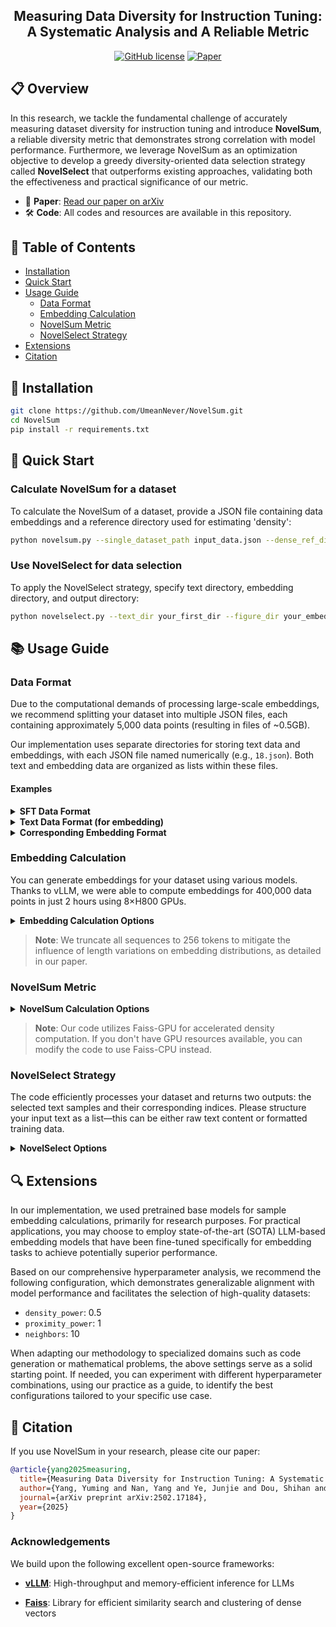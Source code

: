 <p align="center">
<!--  <img src="diversity.png" style="height: 80px;"> -->
 <h2 align="center">Measuring Data Diversity for Instruction Tuning: <br> A Systematic Analysis and A Reliable Metric </h2>
</p>

<p align="center">
 <a href="https://github.com/UmeanNever/NovelSum/blob/main/LICENSE"><img alt="GitHub license" src="https://img.shields.io/github/license/UmeanNever/NovelSum"></a>
 <a href="https://arxiv.org/abs/2502.17184"><img alt="Paper" src="https://img.shields.io/badge/📖-Paper-red"></a>
</p>

## 📋 Overview

In this research, we tackle the fundamental challenge of accurately measuring dataset diversity for instruction tuning and introduce **NovelSum**, a reliable diversity metric that demonstrates strong correlation with model performance. Furthermore, we leverage NovelSum as an optimization objective to develop a greedy diversity-oriented data selection strategy called **NovelSelect** that outperforms existing approaches, validating both the effectiveness and practical significance of our metric.

- 📖 **Paper**: [Read our paper on arXiv](https://arxiv.org/abs/2502.17184)
- 🛠️ **Code**: All codes and resources are available in this repository.

## 📑 Table of Contents

- [Installation](#-installation)
- [Quick Start](#-quick-start)
- [Usage Guide](#-usage-guide)
  - [Data Format](#data-format)
  - [Embedding Calculation](#embedding-calculation)
  - [NovelSum Metric](#novelsum-metric)
  - [NovelSelect Strategy](#novelselect-strategy)
- [Extensions](#-extensions)
- [Citation](#-citation)

## 🔧 Installation

```bash
git clone https://github.com/UmeanNever/NovelSum.git
cd NovelSum
pip install -r requirements.txt
```

## 🚀 Quick Start

### Calculate NovelSum for a dataset

To calculate the NovelSum of a dataset, provide a JSON file containing data embeddings and a reference directory used for estimating 'density':

```bash
python novelsum.py --single_dataset_path input_data.json --dense_ref_dir your_dir --output_csv output.csv
```

### Use NovelSelect for data selection

To apply the NovelSelect strategy, specify text directory, embedding directory, and output directory:

```bash
python novelselect.py --text_dir your_first_dir --figure_dir your_embedding_dir --output_dir output
```

## 📚 Usage Guide

### Data Format

Due to the computational demands of processing large-scale embeddings, we recommend splitting your dataset into multiple JSON files, each containing approximately 5,000 data points (resulting in files of ~0.5GB).

Our implementation uses separate directories for storing text data and embeddings, with each JSON file named numerically (e.g., `18.json`). Both text and embedding data are organized as lists within these files.

#### Examples

<details>
  <summary><b>SFT Data Format</b></summary>

```json
{
    "from": "user",
    "value": "Create a detailed and exhaustive HTML guide to assist potential buyers in making a well-informed decision when purchasing a laptop."
}
```
</details>

<details>
  <summary><b>Text Data Format (for embedding)</b></summary>

```
Create a detailed and exhaustive HTML guide to assist potential buyers in making a well-informed decision when purchasing a laptop.
```
</details>

<details>
  <summary><b>Corresponding Embedding Format</b></summary>

```json
[
    -0.06069426238536835,
    -0.07991443574428558,
    ...
    0.04622051864862442
]
```
</details>

### Embedding Calculation

You can generate embeddings for your dataset using various models. Thanks to vLLM, we were able to compute embeddings for 400,000 data points in just 2 hours using 8×H800 GPUs.

<details>
  <summary><b>Embedding Calculation Options</b></summary>

```
Usage: python embedding.py [OPTIONS]

  Calculate embeddings for text data in a specified directory.

Options:
  --input_dir TEXT       Directory containing text data as JSON files (list of strings)
  --model_path TEXT      Path to the embedding model
  --gpu_id INT           Specify which GPU to use (default: 0)
  --max_length INT       Maximum sequence length for embedding calculation (default: 256)
  --output_dir TEXT      Directory to store the embedding data (maintains the same file
                         structure as the input directory)
```
</details>

> **Note**: We truncate all sequences to 256 tokens to mitigate the influence of length variations on embedding distributions, as detailed in our paper.

### NovelSum Metric

<details>
  <summary><b>NovelSum Calculation Options</b></summary>

```
Usage: python novelsum.py [OPTIONS]

  Calculate NovelSum for a single embedding file or a directory of embeddings.

Options:
  --single_dataset_path TEXT    Path to a single embedding file
  --multi_datasets_dir TEXT     Directory containing multiple embedding files
  --dense_ref_dir TEXT          Directory with reference dataset for density calculation
  --output_csv TEXT             Path for the output CSV file with results
  --gpu_id INT                  Specify which GPU to use (default: 0)
  --density_powers LIST         List of density powers to calculate NovelSum 
                                (default: [0, 0.25, 0.5])
  --neighbors INT               Number of nearest neighbors for approximate density calculation
                                (default: [5, 10])
  --proximity_powers LIST       List of distance powers for NovelSum calculation 
                                (default: [0, 1, 2])
```
</details>

> **Note**: Our code utilizes Faiss-GPU for accelerated density computation. If you don't have GPU resources available, you can modify the code to use Faiss-CPU instead.

### NovelSelect Strategy

The code efficiently processes your dataset and returns two outputs: the selected text samples and their corresponding indices. Please structure your input text as a list—this can be either raw text content or formatted training data.

<details>
  <summary><b>NovelSelect Options</b></summary>
 

```
Usage: python novelselect.py [OPTIONS]

  Select a subset with maximized NovelSum.

Options:
  --text_dir TEXT          Directory containing text data
  --figure_dir TEXT        Directory containing embeddings (same order as text)
  --output_dir TEXT        Directory to store selected data and indices
  --k INT                  Target number of samples to select (default: 10000)
  --gpu_id INT             Specify which GPU to use (default: 0)
  --density_power FLOAT    Density power parameter for NovelSum (default: 0.5)
  --neighbors INT          Number of nearest neighbors for density calculation (default: 10)
  --proximity_power INT    Distance power parameter for NovelSum (default: 1)
  --seed INT               Random seed for initial point selection (default: 42)
```
</details>

## 🔍 Extensions

In our implementation, we used pretrained base models for sample embedding calculations, primarily for research purposes. For practical applications, you may choose to employ state-of-the-art (SOTA) LLM-based embedding models that have been fine-tuned specifically for embedding tasks to achieve potentially superior performance.

Based on our comprehensive hyperparameter analysis, we recommend the following configuration, which demonstrates generalizable alignment with model performance and facilitates the selection of high-quality datasets:
- `density_power`: 0.5
- `proximity_power`: 1
- `neighbors`: 10

When adapting our methodology to specialized domains such as code generation or mathematical problems, the above settings serve as a solid starting point. If needed, you can experiment with different hyperparameter combinations, using our practice as a guide, to identify the best configurations tailored to your specific use case.

## 📝 Citation

If you use NovelSum in your research, please cite our paper:

```bibtex
@article{yang2025measuring,
  title={Measuring Data Diversity for Instruction Tuning: A Systematic Analysis and A Reliable Metric},
  author={Yang, Yuming and Nan, Yang and Ye, Junjie and Dou, Shihan and Wang, Xiao and Li, Shuo and Lv, Huijie and Gui, Tao and Zhang, Qi and Huang, Xuanjing},
  journal={arXiv preprint arXiv:2502.17184},
  year={2025}
}
```

### Acknowledgements

We build upon the following excellent open-source frameworks:

- **[vLLM](https://github.com/vllm-project/vllm)**: High-throughput and memory-efficient inference for LLMs
  
- **[Faiss](https://github.com/facebookresearch/faiss)**: Library for efficient similarity search and clustering of dense vectors

<!-- <a href="https://www.flaticon.com/free-icons/respect" title="respect icons">Respect icons created by Freepik - Flaticon</a> -->
